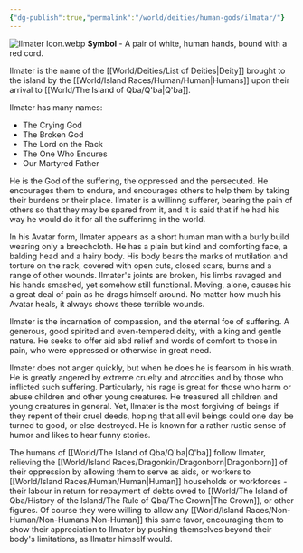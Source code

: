 ```yaml
---
{"dg-publish":true,"permalink":"/world/deities/human-gods/ilmatar/"}
---
```



![Ilmater Icon.webp](/img/user/zAttachments/Ilmater%20Icon.webp)
**Symbol** - A pair of white, human hands, bound with a red cord.

Ilmater is the name of the [[World/Deities/List of Deities\|Deity]] brought to the island by the [[World/Island Races/Human/Human\|Humans]] upon their arrival to [[World/The Island of Qba/Q'ba\|Q'ba]].

Ilmater has many names:
- The Crying God
- The Broken God
- The Lord on the Rack
- The One Who Endures
- Our Martyred Father

He is the God of the suffering, the oppressed and the persecuted. He encourages them to endure, and encourages others to help them by taking their burdens or their place. Ilmater is a willinng sufferer, bearing the pain of others so that they may be spared from it, and it is said that if he had his way he would do it for all the sufferinng in the world.

In his Avatar form, Ilmater appears as a short human man with a burly build wearing only a breechcloth. He has a plain but kind and comforting face, a balding head and a hairy body. His body bears the marks of mutilation and torture on the rack, covered with open cuts, closed scars, burns and a range of other wounds. Ilmater's joints are broken, his limbs ravaged and his hands smashed, yet somehow still functional. Moving, alone, causes his a great deal of pain as he drags himself around. No matter how much his Avatar heals, it always shows these terrible wounds.

Ilmater is the incarnation of compassion, and the eternal foe of suffering. A generous, good spirited and even-tempered deity, with a king and gentle nature. He seeks to offer aid abd relief and words of comfort to those in pain, who were oppressed or otherwise in great need. 

Ilmater does not anger quickly, but when he does he is fearsom in his wrath. He is greatly angered by extreme cruelty and atrocities and by those who inflicted such suffering. Particularly, his rage is great for those who harm or abuse children and other young creatures. He treasured all children and young creatures in general. Yet, Ilmater is the most forgiving of beings if they repent of their cruel deeds, hoping that all evil beings could one day be turned to good, or else destroyed. He is known for a rather rustic sense of humor and likes to hear funny stories.

The humans of [[World/The Island of Qba/Q'ba\|Q'ba]] follow Ilmater, relieving the [[World/Island Races/Dragonkin/Dragonborn\|Dragonborn]] of their oppression by allowing them to serve as aids, or workers to [[World/Island Races/Human/Human\|Human]] households or workforces - their labour in return for repayment of debts owed to [[World/The Island of Qba/History of the Island/The Rule of Qba/The Crown\|The Crown]], or other figures. Of course they were willing to allow any [[World/Island Races/Non-Human/Non-Humans\|Non-Human]] this same favor, encouraging them to show their appreciation to Ilmater by pushing themselves beyond their body's limitations, as Ilmater himself would. 